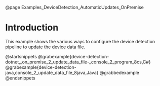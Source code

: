 @page Examples_DeviceDetection_AutomaticUpdates_OnPremise

# Introduction

This example shows the various ways to configure the device detection pipeline to update the device data file.

@startsnippets
@grabexample{device-detection-dotnet,_on_premise_2_update_data_file-_console_2_program_8cs,C#}
@grabexample{device-detection-java,console_2_update_data_file_8java,Java}
@grabbedexample
@endsnippets